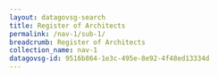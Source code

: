 ```yaml
---
layout: datagovsg-search
title: Register of Architects
permalink: /nav-1/sub-1/
breadcrumb: Register of Architects
collection_name: nav-1
datagovsg-id: 9516b864-1e3c-495e-8e92-4f48ed13334d
---
```

